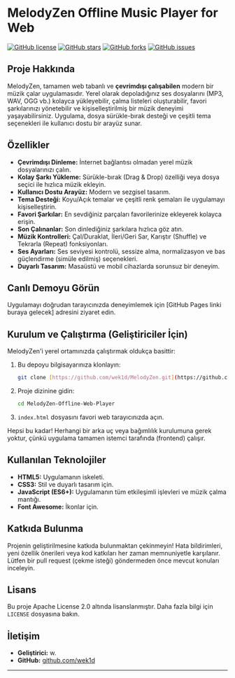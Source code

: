 # MelodyZen Offline Music Player for Web

[![GitHub license](https://img.shields.io/github/license/wek1d/MelodyZen-Offline-Web-Player?style=flat-square)](LICENSE)
[![GitHub stars](https://img.shields.io/github/stars/wek1d/MelodyZen-Offline-Web-Player?style=flat-square)](https://github.com/wek1d/MelodyZen-Offline-Web-Player/stargazers)
[![GitHub forks](https://img.shields.io/github/forks/wek1d/MelodyZen-Offline-Web-Player?style=flat-square)](https://github.com/wek1d/MelodyZen-Offline-Web-Player/network/members)
[![GitHub issues](https://img.shields.io/github/issues/wek1d/MelodyZen-Offline-Web-Player?style=flat-square)](https://github.com/wek1d/MelodyZen-Offline-Web-Player/issues)

## Proje Hakkında

MelodyZen, tamamen web tabanlı ve **çevrimdışı çalışabilen** modern bir müzik çalar uygulamasıdır. Yerel olarak depoladığınız ses dosyalarını (MP3, WAV, OGG vb.) kolayca yükleyebilir, çalma listeleri oluşturabilir, favori şarkılarınızı yönetebilir ve kişiselleştirilmiş bir müzik deneyimi yaşayabilirsiniz. Uygulama, dosya sürükle-bırak desteği ve çeşitli tema seçenekleri ile kullanıcı dostu bir arayüz sunar.

## Özellikler

* **Çevrimdışı Dinleme:** İnternet bağlantısı olmadan yerel müzik dosyalarınızı çalın.
* **Kolay Şarkı Yükleme:** Sürükle-bırak (Drag & Drop) özelliği veya dosya seçici ile hızlıca müzik ekleyin.
* **Kullanıcı Dostu Arayüz:** Modern ve sezgisel tasarım.
* **Tema Desteği:** Koyu/Açık temalar ve çeşitli renk şemaları ile uygulamayı kişiselleştirin.
* **Favori Şarkılar:** En sevdiğiniz parçaları favorilerinize ekleyerek kolayca erişin.
* **Son Çalınanlar:** Son dinlediğiniz şarkılara hızlıca göz atın.
* **Müzik Kontrolleri:** Çal/Duraklat, İleri/Geri Sar, Karıştır (Shuffle) ve Tekrarla (Repeat) fonksiyonları.
* **Ses Ayarları:** Ses seviyesi kontrolü, sessize alma, normalizasyon ve bas güçlendirme (simüle edilmiş) seçenekleri.
* **Duyarlı Tasarım:** Masaüstü ve mobil cihazlarda sorunsuz bir deneyim.

## Canlı Demoyu Görün

Uygulamayı doğrudan tarayıcınızda deneyimlemek için [GitHub Pages linki buraya gelecek] adresini ziyaret edin.

## Kurulum ve Çalıştırma (Geliştiriciler İçin)

MelodyZen'i yerel ortamınızda çalıştırmak oldukça basittir:

1.  Bu depoyu bilgisayarınıza klonlayın:
    ```bash
    git clone [https://github.com/wek1d/MelodyZen.git](https://github.com/wek1d/MelodyZen-Offline-Web-Player.git)
    ```
2.  Proje dizinine gidin:
    ```bash
    cd MelodyZen-Offline-Web-Player
    ```
3.  `index.html` dosyasını favori web tarayıcınızda açın.

Hepsi bu kadar! Herhangi bir arka uç veya bağımlılık kurulumuna gerek yoktur, çünkü uygulama tamamen istemci tarafında (frontend) çalışır.

## Kullanılan Teknolojiler

* **HTML5:** Uygulamanın iskeleti.
* **CSS3:** Stil ve duyarlı tasarım için.
* **JavaScript (ES6+):** Uygulamanın tüm etkileşimli işlevleri ve müzik çalma mantığı.
* **Font Awesome:** İkonlar için.

## Katkıda Bulunma

Projenin geliştirilmesine katkıda bulunmaktan çekinmeyin! Hata bildirimleri, yeni özellik önerileri veya kod katkıları her zaman memnuniyetle karşılanır. Lütfen bir pull request (çekme isteği) göndermeden önce mevcut konuları inceleyin.

## Lisans

Bu proje Apache License 2.0 altında lisanslanmıştır. Daha fazla bilgi için `LICENSE` dosyasına bakın.

## İletişim

* **Geliştirici:** w.
* **GitHub:** [github.com/wek1d](https://github.com/wek1d)

---
